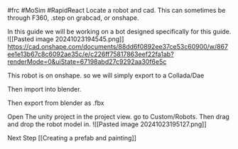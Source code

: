#frc #MoSim #RapidReact
Locate a robot and cad. This can sometimes be through F360, .step on grabcad, or onshape.

In this guide we will be working on a bot designed specifically for this guide.
![[Pasted image 20241023194545.png]]
https://cad.onshape.com/documents/88dd6f0892ee37ce53c60900/w/867ee1e13b67c8c6092ae35c/e/c226ff75817863eef22fa1ab?renderMode=0&uiState=67198abd27c9292aa30f6e5c

This robot is on onshape. so we will simply export to a Collada/Dae

Then import into blender.

Then export from blender as .fbx

Open The unity project in the project view. go to Custom/Robots. Then drag and drop the robot model in.
![[Pasted image 20241023195127.png]]

Next Step [[Creating a prefab and painting]]